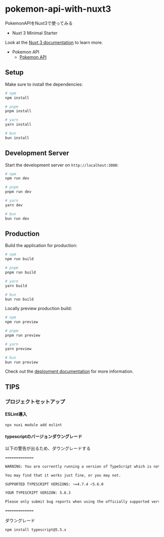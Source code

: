 # pokemon-api-with-nuxt3
PokemonAPIをNuxt3で使ってみる

* Nuxt 3 Minimal Starter

Look at the [Nuxt 3 documentation](https://nuxt.com/docs/getting-started/introduction) to learn more.

* Pokemon API
    - [Pokemon API](https://pokeapi.co/)

## Setup

Make sure to install the dependencies:

```bash
# npm
npm install

# pnpm
pnpm install

# yarn
yarn install

# bun
bun install
```

## Development Server

Start the development server on `http://localhost:3000`:

```bash
# npm
npm run dev

# pnpm
pnpm run dev

# yarn
yarn dev

# bun
bun run dev
```

## Production

Build the application for production:

```bash
# npm
npm run build

# pnpm
pnpm run build

# yarn
yarn build

# bun
bun run build
```

Locally preview production build:

```bash
# npm
npm run preview

# pnpm
pnpm run preview

# yarn
yarn preview

# bun
bun run preview
```

Check out the [deployment documentation](https://nuxt.com/docs/getting-started/deployment) for more information.

## TIPS

### プロジェクトセットアップ

#### ESLint導入

```bash
npx nuxi module add eslint
```

#### typescriptのバージョンダウングレード

以下の警告が出るため、ダウングレードする

```bash
=============

WARNING: You are currently running a version of TypeScript which is not officially supported by @typescript-eslint/typescript-estree.

You may find that it works just fine, or you may not.

SUPPORTED TYPESCRIPT VERSIONS: >=4.7.4 <5.6.0

YOUR TYPESCRIPT VERSION: 5.6.3

Please only submit bug reports when using the officially supported version.

=============
```

ダウングレード

```bash
npm install typescript@5.5.x
```
